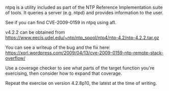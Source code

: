 ntpq is a utility included as part of the NTP Reference Implementation suite of tools. It queries a server (e.g. ntpd) and provides information to the user.

See if you can find CVE-2009-0159 in ntpq using afl.

v4.2.2 can be obtained from https://www.eecis.udel.edu/~ntp/ntp_spool/ntp4/ntp-4.2/ntp-4.2.2.tar.gz

You can see a writeup of the bug and the fix here: https://xorl.wordpress.com/2009/04/13/cve-2009-0159-ntp-remote-stack-overflow/

Use a coverage checker to see what parts of the target function you're exercising, then consider how to expand that coverage.

Repeat the exercise on version 4.2.8p10, the latest at the time of writing.
